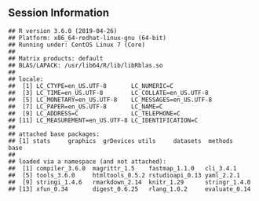 
## Session Information

    ## R version 3.6.0 (2019-04-26)
    ## Platform: x86_64-redhat-linux-gnu (64-bit)
    ## Running under: CentOS Linux 7 (Core)
    ## 
    ## Matrix products: default
    ## BLAS/LAPACK: /usr/lib64/R/lib/libRblas.so
    ## 
    ## locale:
    ##  [1] LC_CTYPE=en_US.UTF-8       LC_NUMERIC=C              
    ##  [3] LC_TIME=en_US.UTF-8        LC_COLLATE=en_US.UTF-8    
    ##  [5] LC_MONETARY=en_US.UTF-8    LC_MESSAGES=en_US.UTF-8   
    ##  [7] LC_PAPER=en_US.UTF-8       LC_NAME=C                 
    ##  [9] LC_ADDRESS=C               LC_TELEPHONE=C            
    ## [11] LC_MEASUREMENT=en_US.UTF-8 LC_IDENTIFICATION=C       
    ## 
    ## attached base packages:
    ## [1] stats     graphics  grDevices utils     datasets  methods   base     
    ## 
    ## loaded via a namespace (and not attached):
    ##  [1] compiler_3.6.0  magrittr_1.5    fastmap_1.1.0   cli_3.4.1      
    ##  [5] tools_3.6.0     htmltools_0.5.2 rstudioapi_0.13 yaml_2.2.1     
    ##  [9] stringi_1.4.6   rmarkdown_2.14  knitr_1.29      stringr_1.4.0  
    ## [13] xfun_0.34       digest_0.6.25   rlang_1.0.2     evaluate_0.14
